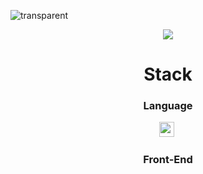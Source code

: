 ![transparent](https://capsule-render.vercel.app/api?type=transparent&fontColor=703ee5&text=Hello&height=150&fontSize=60&desc=I`m%20Gun%20Hyung&descAlignY=75&descAlign=60)

<p align="center">
<img src= "https://hits.seeyoufarm.com/api/count/incr/badge.svg?url=https%3A%2F%2Fgithub.com%2Fgup97&count_bg=%23F0EC00&title_bg=%23555555&icon=github.svg&icon_color=%23FFFB00&title=visted&edge_flat=true)](https://hits.seeyoufarm.com"/>
</p>

<h1 align="center">Stack </h1>

<h3 align="center">Language</h3>

<p align="center">
  <img src="https://img.shields.io/badge/Javascript-323330?style=flat-square&logo=JavaScript&logoColor=f0db4f" height="24" />&nbsp
</p>

<h3 align="center">Front-End</h3>

<p align="center">
<!--   <img src="https://img.shields.io/badge/HTML5-f06529?style=flat-square&logo=HTML5&logoColor=ebebeb" height="24" />&nbsp
  <img src="https://img.shields.io/badge/CSS3-1572b6?style=flat-square&logo=CSS3&logoColor=ebebeb" height="24" />&nbsp
  <img src="https://img.shields.io/badge/Sass-cc6699?style=flat-square&logo=Sass&logoColor=ebebeb" height="24" />&nbsp -->
</p>

